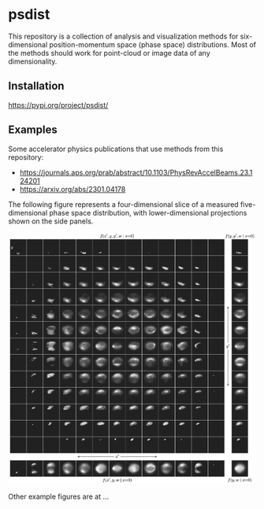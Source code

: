 # psdist

This repository is a collection of analysis and visualization methods for six-dimensional position-momentum space (phase space) distributions. Most of the methods should work for point-cloud or image data of any dimensionality.


## Installation

https://pypi.org/project/psdist/


## Examples

Some accelerator physics publications that use methods from this repository:
* https://journals.aps.org/prab/abstract/10.1103/PhysRevAccelBeams.23.124201
* https://arxiv.org/abs/2301.04178

The following figure represents a four-dimensional slice of a measured five-dimensional phase space distribution, with lower-dimensional projections shown on the side panels.

![](docs/figures/slice_matrix.png)

Other example figures are at ...